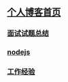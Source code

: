 ## [个人博客首页](./index.md)

### [面试试题总结](./interview)
### [nodejs](./node)
### [工作经验](./workExperience)